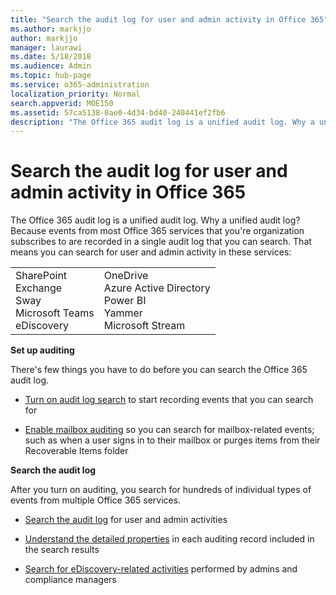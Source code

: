 ```yaml
---
title: "Search the audit log for user and admin activity in Office 365"
ms.author: markjjo
author: markjjo
manager: laurawi
ms.date: 5/18/2018
ms.audience: Admin
ms.topic: hub-page
ms.service: o365-administration
localization_priority: Normal
search.appverid: MOE150
ms.assetid: 57ca5138-0ae0-4d34-bd40-240441ef2fb6
description: "The Office 365 audit log is a unified audit log. Why a unified audit log? Because events from most Office 365 services that you're organization subscribes to are recorded in a single audit log that you can search. That means you can search for user and admin activity in these services:"
---
```


# Search the audit log for user and admin activity in Office 365

The Office 365 audit log is a unified audit log. Why a unified audit log? Because events from most Office 365 services that you're organization subscribes to are recorded in a single audit log that you can search. That means you can search for user and admin activity in these services: 
  
|||
|:-----|:-----|
| SharePoint  <br/>  Exchange  <br/>  Sway  <br/>  Microsoft Teams  <br/>  eDiscovery  <br/> | OneDrive  <br/>  Azure Active Directory  <br/>  Power BI  <br/>  Yammer  <br/>  Microsoft Stream  <br/> |
   
 **Set up auditing**
  
There's few things you have to do before you can search the Office 365 audit log.
  
- [Turn on audit log search](turn-audit-log-search-on-or-off.md) to start recording events that you can search for 
    
- [Enable mailbox auditing](enable-mailbox-auditing.md) so you can search for mailbox-related events; such as when a user signs in to their mailbox or purges items from their Recoverable Items folder 
    
 **Search the audit log**
  
After you turn on auditing, you search for hundreds of individual types of events from multiple Office 365 services.
  
- [Search the audit log](search-the-audit-log-in-security-and-compliance.md) for user and admin activities 
    
- [Understand the detailed properties](detailed-properties-in-the-office-365-audit-log.md) in each auditing record included in the search results 
    
- [Search for eDiscovery-related activities](search-for-ediscovery-activities-in-the-audit-log.md) performed by admins and compliance managers 
    

